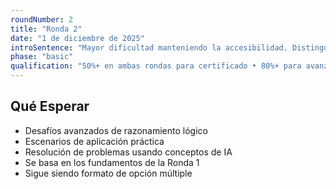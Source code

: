 ```yaml
---
roundNumber: 2
title: "Ronda 2"
date: "1 de diciembre de 2025"
introSentence: "Mayor dificultad manteniendo la accesibilidad. Distingue a los estudiantes a través de la resolución de problemas y aplicación práctica de conceptos de IA."
phase: "basic"
qualification: "50%+ en ambas rondas para certificado • 80%+ para avanzar al Ciclo Preparatorio"
---
```


## Qué Esperar

- Desafíos avanzados de razonamiento lógico
- Escenarios de aplicación práctica
- Resolución de problemas usando conceptos de IA
- Se basa en los fundamentos de la Ronda 1
- Sigue siendo formato de opción múltiple